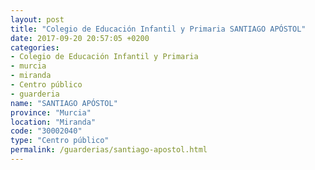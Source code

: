 ```yaml
---
layout: post
title: "Colegio de Educación Infantil y Primaria SANTIAGO APÓSTOL"
date: 2017-09-20 20:57:05 +0200
categories:
- Colegio de Educación Infantil y Primaria
- murcia
- miranda
- Centro público
- guarderia
name: "SANTIAGO APÓSTOL"
province: "Murcia"
location: "Miranda"
code: "30002040"
type: "Centro público"
permalink: /guarderias/santiago-apostol.html
---
```

